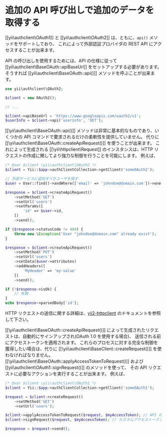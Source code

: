 追加の API 呼び出しで追加のデータを取得する
===========================================

[[yii\authclient\OAuth1]] と [[yii\authclient\OAuth2]] は、ともに、`api()` メソッドをサポートしており、
これによって外部認証プロバイダの REST API にアクセスすることが出来ます。

API の呼び出しを使用するためには、API の仕様に従って [[yii\authclient\BaseOAuth::apiBaseUrl]] をセットアップする必要があります。
そうすれば [[yii\authclient\BaseOAuth::api()]] メソッドを呼ぶことが出来ます。

```php
use yii\authclient\OAuth2;

$client = new OAuth2();

// ...

$client->apiBaseUrl = 'https://www.googleapis.com/oauth2/v1';
$userInfo = $client->api('userinfo', 'GET');
```

[[\yii\authclient\BaseOAuth::api()]] メソッドは非常に基本的なものであり、いくつかの API コマンドで要求されるだけの柔軟性を提供していません。
代りに [[\yii\authclient\BaseOAuth::createApiRequest()]] を使うことが出来ます。
これによって生成される [[\yii\httpclient\Request]] のインスタンスは、HTTP リクエストの作成に関してより強力な制御を行うことを可能にします。
例えば、

```php
/* @var $client \yii\authclient\OAuth2 */
$client = Yii::$app->authClientCollection->getClient('someOAuth2');

// 外部サービスに追加すべきユーザを探す
$user = User::find()->andWhere(['email' => 'johndoe@domain.com'])->one();

$response = $client->createApiRequest()
    ->setMethod('GET')
    ->setUrl('users')
    ->setParams([
        'id' => $user->id,
    ])
    ->send();

if ($response->statusCode != 404) {
    throw new \Exception('User "johndoe@domain.com" already exist');
}

$response = $client->createApiRequest()
    ->setMethod('PUT')
    ->setUrl('users')
    ->setData($user->attributes)
    ->addHeaders([
        'MyHeader' => 'my-value'
    ])
    ->send();

if (!$response->isOk) {
    // 失敗
}
echo $response->parsedBody['id'];
```

HTTP リクエストの送信に関する詳細は、[yii2-httpclient](https://github.com/yiisoft/yii2-httpclient)
のドキュメントを参照して下さい。

[[\yii\authclient\BaseOAuth::createApiRequest()]] によって生成されたリクエストは、自動的にサインアップされ(OAuth 1.0 を使用する場合)、
送信される前にアクセストークンを適用されます。
これらのプロセスに対する完全な制御を獲得したい場合は、代りに [[\yii\authclient\BaseClient::createRequest()]] を使わなければなりません。
[[\yii\authclient\BaseOAuth::applyAccessTokenToRequest()]] および [[yii\authclient\OAuth1::signRequest()]] のメソッドを使って、
その API リクエストに必要なアクションを実行することが出来ます。
例えば、

```php
/* @var $client \yii\authclient\OAuth1 */
$client = Yii::$app->authClientCollection->getClient('someOAuth1');

$request = $client->createRequest()
    ->setMethod('GET')
    ->setUrl('users');

$client->applyAccessTokenToRequest($request, $myAccessToken); // API のためのカスタムアクセストークンを使う
$client->signRequest($request, $myAccessToken); // カスタムアクセストークンでリクエストにサインをする

$response = $request->send();
```
